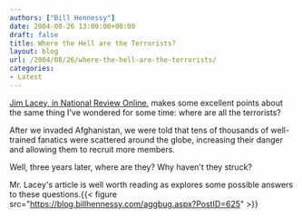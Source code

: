 ```yaml
---
authors: ["Bill Hennessy"]
date: 2004-08-26 13:00:00+00:00
draft: false
title: Where the Hell are the Terrorists?
layout: blog
url: /2004/08/26/where-the-hell-are-the-terrorists/
categories:
- Latest
---
```


[Jim Lacey, in National Review Online](https://www.nationalreview.com/comment/lacey200408250834.asp), makes some excellent points about the same thing I've wondered for some time:  where are all the terrorists?  
  
After we invaded Afghanistan, we were told that tens of thousands of well-trained fanatics were scattered around the globe, increasing their danger and allowing them to recruit more members.    
  
Well, three years later, where are they?  Why haven't they struck?    
  
Mr. Lacey's article is well worth reading as explores some possible answers to these questions.{{< figure src="https://blog.billhennessy.com/aggbug.aspx?PostID=625" >}}

